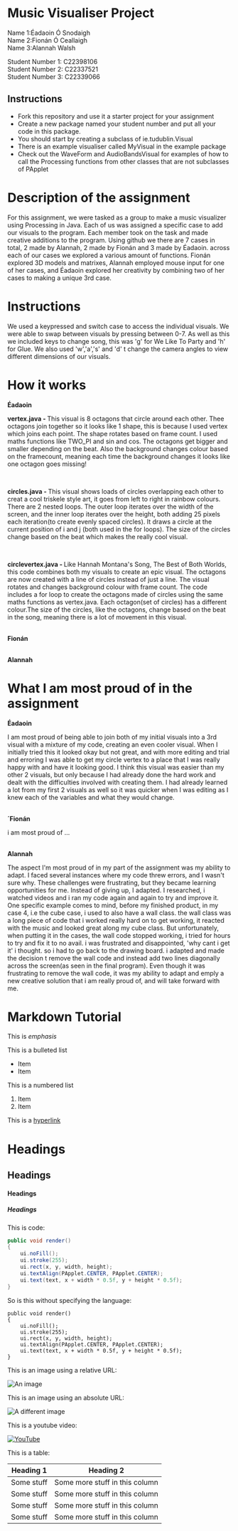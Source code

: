 # Music Visualiser Project

Name 1:Éadaoin Ó Snodaigh
<br>Name 2:Fionán Ó Ceallaigh 
<br>Name 3:Alannah Walsh

Student Number 1: C22398106
<br>Student Number 2: C22337521
<br>Student Number 3: C22339066


## Instructions
- Fork this repository and use it a starter project for your assignment
- Create a new package named your student number and put all your code in this package.
- You should start by creating a subclass of ie.tudublin.Visual
- There is an example visualiser called MyVisual in the example package
- Check out the WaveForm and AudioBandsVisual for examples of how to call the Processing functions from other classes that are not subclasses of PApplet

# Description of the assignment
For this assignment, we were tasked as a group to make a music visualizer using Processing in Java. Each of us was assigned a specific case to add our visuals to the program. Each member took on the task and made creative additions to the program. Using github we  there are 7 cases in total, 2 made by Alannah, 2 made by Fionán and 3 made by Éadaoin. across each of our cases we explored a various amount of functions. Fionán explored 3D models and matrixes, Alannah employed mouse input for one of her cases, and Éadaoin explored her creativity by combining two of her cases to making a unique 3rd case.

# Instructions
We used a keypressed and switch case to access the individual visuals. We were able to swap between visuals by pressing between 0-7. As well as this we included keys to change song, this was 'g' for We Like To Party and 'h' for Glue. We also used 'w','a','s' and 'd' t change the camera angles to view different dimensions of our visuals.

# How it works
<b>Éadaoin</b>
<p><b>vertex.java - </b>This visual is 8 octagons that circle around each other. Thee octagons join together so it looks like 1 shape, this is because I used vertex which joins each point. The shape rotates based on frame count. I used maths functions like TWO_PI and sin and cos. The octagons get bigger and smaller depending on the beat. Also the background changes colour based on the framecount, meaning each time the background changes it looks like one octagon goes missing!</p>
<br>
<p><b>circles.java - </b>This visual shows loads of circles overlapping each other to creat a cool triskele style art, it goes from left to right in rainbow colours. There are 2 nested loops. The outer loop iterates over the width of the screen, and the inner loop iterates over the height, both adding 25 pixels each iteration(to create evenly spaced circles). It draws a circle at the current position of i and j (both used in the for loops). The size of the circles change based on the beat which makes the really cool visual.</p>
<br>
<p><b>circlevertex.java - </b>Like Hannah Montana's Song, The Best of Both Worlds, this code combines both my visuals to create an epic visual. The octagons are now created with a line of circles instead of just a line. The visual rotates and changes background colour with frame count. The code includes a for loop to create the octagons made of circles using the same maths functions as vertex.java. Each octagon(set of circles) has a different colour.The size of the circles, like the octagons, change based on the beat in the song, meaning there is a lot of movement in this visual.</p>
<br>
<b>Fionán</b>
<p></p>
<br>
<b>Alannah</b>
<p></p>

# What I am most proud of in the assignment
<b>Éadaoin</b>
<p>I am most proud of being able to join both of my initial visuals into a 3rd visual with a mixture of my code, creating an even cooler visual. When I initially tried this it looked okay but not great, and with more editing and trial and erroring I was able to get my circle vertex to a place that I was really happy with and have it looking good. I think this visual was easier than my other 2 visuals, but only because I had already done the hard work and dealt with the difficulties involved with creating them. I had already learned a lot from my first 2 visuals as well so it was quicker when I was editing as I knew each of the variables and what they would change.</p>
<br>
<b>´Fionán</b>
<p>i am most proud of ...</p>
<br>
<b>Alannah</b>
<p>The aspect I'm most proud of in my part of the assignment was my ability to adapt. I faced several instances where my code threw errors, and I wasn't sure why. These challenges were frustrating, but they became learning opportunities for me. Instead of giving up, I adapted. I researched, i watched videos and i ran my code again and again to try and improve it. One specific example comes to mind, before my finished product, in my case 4, i.e the cube case, i used to also have a wall class. the wall class was a long piece of code that i worked really hard on to get working, it reacted with the music and looked great along my cube class. But unfortunately, when putting it in the cases, the wall code stopped working, i tried for hours to try and fix it to no avail. i was frustrated and disappointed, 'why cant i get it' i thought. so i had to go back to the drawing board. i adapted and made the decision t remove the wall code and instead add two lines diagonally across the screen(as seen in the final program). Even though it was frustrating to remove the wall code, it was my ability to adapt and emply a new creative solution that i am really proud of, and will take forward with me. </p>

# Markdown Tutorial

This is *emphasis*

This is a bulleted list

- Item
- Item

This is a numbered list

1. Item
1. Item

This is a [hyperlink](http://bryanduggan.org)

# Headings
## Headings
#### Headings
##### Headings

This is code:

```Java
public void render()
{
	ui.noFill();
	ui.stroke(255);
	ui.rect(x, y, width, height);
	ui.textAlign(PApplet.CENTER, PApplet.CENTER);
	ui.text(text, x + width * 0.5f, y + height * 0.5f);
}
```

So is this without specifying the language:

```
public void render()
{
	ui.noFill();
	ui.stroke(255);
	ui.rect(x, y, width, height);
	ui.textAlign(PApplet.CENTER, PApplet.CENTER);
	ui.text(text, x + width * 0.5f, y + height * 0.5f);
}
```

This is an image using a relative URL:

![An image](images/p8.png)

This is an image using an absolute URL:

![A different image](https://bryanduggandotorg.files.wordpress.com/2019/02/infinite-forms-00045.png?w=595&h=&zoom=2)

This is a youtube video:

[![YouTube](http://img.youtube.com/vi/J2kHSSFA4NU/0.jpg)](https://www.youtube.com/watch?v=J2kHSSFA4NU)

This is a table:

| Heading 1 | Heading 2 |
|-----------|-----------|
|Some stuff | Some more stuff in this column |
|Some stuff | Some more stuff in this column |
|Some stuff | Some more stuff in this column |
|Some stuff | Some more stuff in this column |

